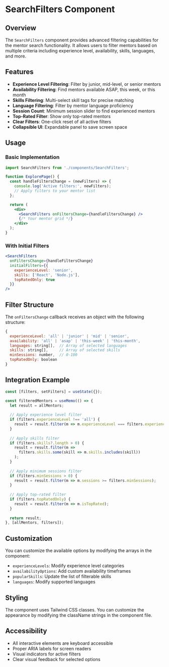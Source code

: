# SearchFilters Component

## Overview
The `SearchFilters` component provides advanced filtering capabilities for the mentor search functionality. It allows users to filter mentors based on multiple criteria including experience level, availability, skills, languages, and more.

## Features
- **Experience Level Filtering**: Filter by junior, mid-level, or senior mentors
- **Availability Filtering**: Find mentors available ASAP, this week, or this month
- **Skills Filtering**: Multi-select skill tags for precise matching
- **Language Filtering**: Filter by mentor language proficiency
- **Session Count**: Minimum session slider to find experienced mentors
- **Top-Rated Filter**: Show only top-rated mentors
- **Clear Filters**: One-click reset of all active filters
- **Collapsible UI**: Expandable panel to save screen space

## Usage

### Basic Implementation

```jsx
import SearchFilters from './components/SearchFilters';

function ExplorePage() {
  const handleFiltersChange = (newFilters) => {
    console.log('Active filters:', newFilters);
    // Apply filters to your mentor list
  };

  return (
    <div>
      <SearchFilters onFiltersChange={handleFiltersChange} />
      {/* Your mentor grid */}
    </div>
  );
}
```

### With Initial Filters

```jsx
<SearchFilters 
  onFiltersChange={handleFiltersChange}
  initialFilters={{
    experienceLevel: 'senior',
    skills: ['React', 'Node.js'],
    topRatedOnly: true
  }}
/>
```

## Filter Structure

The `onFiltersChange` callback receives an object with the following structure:

```javascript
{
  experienceLevel: 'all' | 'junior' | 'mid' | 'senior',
  availability: 'all' | 'asap' | 'this-week' | 'this-month',
  languages: string[],  // Array of selected languages
  skills: string[],     // Array of selected skills
  minSessions: number,  // 0-100
  topRatedOnly: boolean
}
```

## Integration Example

```jsx
const [filters, setFilters] = useState({});

const filteredMentors = useMemo(() => {
  let result = allMentors;
  
  // Apply experience level filter
  if (filters.experienceLevel !== 'all') {
    result = result.filter(m => m.experienceLevel === filters.experienceLevel);
  }
  
  // Apply skills filter
  if (filters.skills?.length > 0) {
    result = result.filter(m => 
      filters.skills.some(skill => m.skills.includes(skill))
    );
  }
  
  // Apply minimum sessions filter
  if (filters.minSessions > 0) {
    result = result.filter(m => m.sessions >= filters.minSessions);
  }
  
  // Apply top-rated filter
  if (filters.topRatedOnly) {
    result = result.filter(m => m.isTopRated);
  }
  
  return result;
}, [allMentors, filters]);
```

## Customization

You can customize the available options by modifying the arrays in the component:

- `experienceLevels`: Modify experience level categories
- `availabilityOptions`: Add custom availability timeframes
- `popularSkills`: Update the list of filterable skills
- `languages`: Modify supported languages

## Styling

The component uses Tailwind CSS classes. You can customize the appearance by modifying the className strings in the component file.

## Accessibility

- All interactive elements are keyboard accessible
- Proper ARIA labels for screen readers
- Visual indicators for active filters
- Clear visual feedback for selected options
